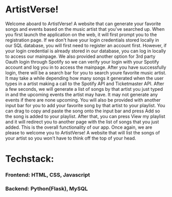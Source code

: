 # ArtistVerse!

Welcome aboard to ArtistVerse! A website that can generate your favorite songs and events based on the music artist that you've searched up. When you first launch the application on the web, it will first prompt you to the registration page. If we don't have your login credentials stored locally in our SQL database, you will first need to register an account first. However, if your login credential is already stored in our database, you can log in locally to access our mainpage. We also provided another option for 3rd party Oauth login through Spotify so we can verify your login with your Spotify account and log you in to access the mainpage. After you have successfully login, there will be a search bar for you to search youre favorite music artist. It may take a while depending how many songs it generated when the user types in a artist making a call to the Spotify API and Ticketmaster API. After a few seconds, we will generate a list of songs by that artist you just typed in and the upcoming events the artist may have. It may not generate any events if there are none upcoming. You will also be provided with another input bar for you to add your favorite song by that artist to your playlist. You can drag to copy and paste the song onto the input bar and press Add so the song is added to your playlist. After that, you can press View my playlist and it will redirect you to another page with the list of songs that you just added. This is the overall functionality of our app. Once again, we are please to welcome you to ArtistVerse! A website that will list the songs of your artist so you won't have to think off the top of your head.

# Techstack: 
### Frontend: HTML, CSS, Javascript
### Backend: Python(Flask), MySQL
